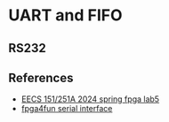 # UART and FIFO

## RS232

## References

* [EECS 151/251A 2024 spring fpga lab5](https://github.com/EECS150/fpga_labs_sp24/tree/main/lab5)
* [fpga4fun serial interface](https://www.fpga4fun.com/SerialInterface.html)
